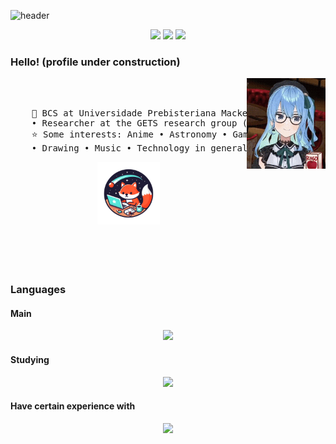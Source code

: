 ![header](https://capsule-render.vercel.app/api?type=venom&height=300&color=gradient&text=print("Amanda%20Laís")&textBg=false&animation=fadeIn&stroke=000000&strokeWidth=2&section=header)

<p align="center">
  <img src="https://img.shields.io/badge/github-%23121011.svg?style=for-the-badge&logo=github&logoColor=white" />
  <img src="https://img.shields.io/badge/linkedin-%230077B5.svg?style=for-the-badge&logo=linkedin&logoColor=white" />
  <img src="https://img.shields.io/badge/ProtonMail-8B89CC?style=for-the-badge&logo=protonmail&logoColor=white" />
</p>

### Hello! (profile under construction)

<div align="center">
<img src="https://raw.githubusercontent.com/amanda-lais/amanda-lais/main/assets/suisei-hoshimachi-suisei.gif" width="25%" align="right" />
<br><br>
<pre>
    💼 BCS at Universidade Prebisteriana Mackenzie (UPM) • Back-end dev
    • Researcher at the GETS research group (UPM)
    ⭐ Some interests: Anime • Astronomy • Games • Vtubers
    • Drawing • Music • Technology in general • Etc
</pre>
<img src="https://github.com/amanda-lais/amanda-lais/blob/main/assets/LogobyDesigner%20(2).png" height="100"/>
<br><br>
<br><br><br>
</div>

### Languages
#### Main

<p align="center">
  <a href="https://skillicons.dev">
    <img src="https://skillicons.dev/icons?i=python,c,cpp,md,latex" />
  </a>
</p>

#### Studying

<p align="center">
  <a href="https://skillicons.dev">
    <img src="https://skillicons.dev/icons?i=godot,js," />
  </a>
</p>

#### Have certain experience with

<p align="center">
  <a href="https://skillicons.dev">
    <img src="https://skillicons.dev/icons?i=arduino,html,css,java" />
  </a>
</p>

<!--
<div align="center">
<img src="https://raw.githubusercontent.com/amanda-lais/amanda-lais/main/assets/suisei-hoshimachi-suisei.gif" width="25%" align="right" />
<img src="https://readme-typing-svg.demolab.com?font=Inconsolata&weight=500&size=50&duration=4000&pause=300&color=A7A459&center=true&vCenter=true&multiline=true&repeat=false&random=false&width=1300&height=140&lines=Hello+hello;I'm+Ing%2C+a+tech+goblin+and+magical+girl+wannabe+%E2%9C%A9" width="70%" />
<br><br>
<pre>
    💼 BSC @ UFMG • Back-end dev • Platform Engineer
    💻 System programming languages • DevOps 
    📖 Software architecture • Distributed systems
    🎮 Music • Games • Anime • Code • Art
    🐾 Muffin 🐰 • Cake & Cookie & Pudim & Quindim 🐤🐥
</pre>
<br><br>
<img src="https://raw.githubusercontent.com/innng/innng/master/assets/kyubey.gif" height="40" />
<br><br><br>
-->
